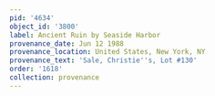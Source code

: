 ```yaml
---
pid: '4634'
object_id: '3800'
label: Ancient Ruin by Seaside Harbor
provenance_date: Jun 12 1988
provenance_location: United States, New York, NY
provenance_text: 'Sale, Christie''s, Lot #130'
order: '1618'
collection: provenance
---
```

